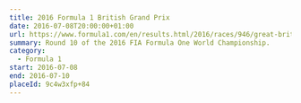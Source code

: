 ```yaml
---
title: 2016 Formula 1 British Grand Prix
date: 2016-07-08T20:00:00+01:00
url: https://www.formula1.com/en/results.html/2016/races/946/great-britain.html
summary: Round 10 of the 2016 FIA Formula One World Championship.
category:
  - Formula 1
start: 2016-07-08
end: 2016-07-10
placeId: 9c4w3xfp+84
---
```

